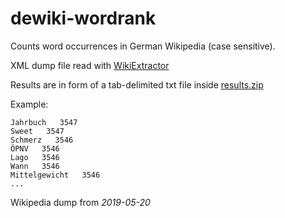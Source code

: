 # dewiki-wordrank
Counts word occurrences in German Wikipedia (case sensitive).

XML dump file read with [WikiExtractor](https://github.com/attardi/wikiextractor)

Results are in form of a tab-delimited txt file inside [results.zip](https://github.com/gambolputty/dewiki-wordrank/blob/master/results.zip)

Example:
```
Jahrbuch   3547
Sweet   3547
Schmerz   3546
ÖPNV   3546
Lago   3546
Wann   3546
Mittelgewicht   3546
...
```

Wikipedia dump from _2019-05-20_